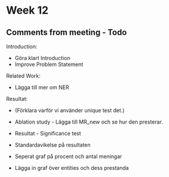 # Week 12


## Comments from meeting - Todo


Introduction:
- Göra klart Introduction
- Improve Problem Statement

Related Work:
- Lägga till mer om NER

Resultat:
- (Förklara varför vi använder unique test det.)
- Ablation study - Lägga till MR_new och se hur den presterar.

- Resultat - Significance test
- Standardavikelse på resultaten

- Seperat graf på procent och antal meningar
- Lägga in graf över entities och dess prestanda